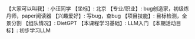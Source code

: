 【大家可以叫我】: 小汪同学
【坐标】: 北京
【专业/职业】: bug创造家，初级炼丹师，paper阅读器
【兴趣爱好】: 写bug，查bug
【项目技能】: 目标检测，全景分割
【组队情况】: DietGPT
【本课程学习基础】: LLM入门
【本期活动目标】: 初步学习LLM